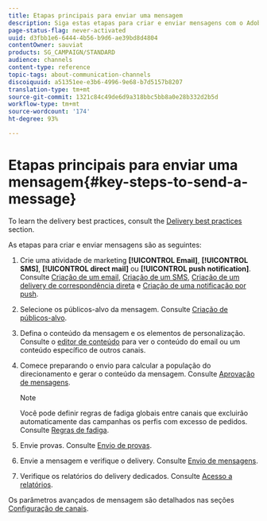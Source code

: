 ```yaml
---
title: Etapas principais para enviar uma mensagem
description: Siga estas etapas para criar e enviar mensagens com o Adobe Campaign.
page-status-flag: never-activated
uuid: d3fbb1e6-6444-4b56-b9d6-ae39bd8d4804
contentOwner: sauviat
products: SG_CAMPAIGN/STANDARD
audience: channels
content-type: reference
topic-tags: about-communication-channels
discoiquuid: a51351ee-e3b6-4996-9e68-b7d5157b8207
translation-type: tm+mt
source-git-commit: 1321c84c49de6d9a318bbc5bb8a0e28b332d2b5d
workflow-type: tm+mt
source-wordcount: '174'
ht-degree: 93%

---
```



# Etapas principais para enviar uma mensagem{#key-steps-to-send-a-message}

To learn the delivery best practices, consult the [Delivery best practices](../../sending/using/delivery-best-practices.md) section.

As etapas para criar e enviar mensagens são as seguintes:

1. Crie uma atividade de marketing **[!UICONTROL Email]**, **[!UICONTROL SMS]**, **[!UICONTROL direct mail]** ou **[!UICONTROL push notification]**. Consulte [Criação de um email](../../channels/using/creating-an-email.md), [Criação de um SMS](../../channels/using/creating-an-sms-message.md), [Criação de um delivery de correspondência direta](../../channels/using/creating-the-direct-mail.md) e [Criação de uma notificação por push](../../channels/using/preparing-and-sending-a-push-notification.md).
1. Selecione os públicos-alvo da mensagem. Consulte [Criação de públicos-alvo](../../audiences/using/creating-audiences.md).
1. Defina o conteúdo da mensagem e os elementos de personalização. Consulte o [editor de conteúdo](../../designing/using/designing-content-in-adobe-campaign.md) para ver o conteúdo do email ou um conteúdo específico de outros canais.
1. Comece preparando o envio para calcular a população do direcionamento e gerar o conteúdo da mensagem. Consulte [Aprovação de mensagens](../../sending/using/preparing-the-send.md).

   >[!NOTE]
   >
   >Você pode definir regras de fadiga globais entre canais que excluirão automaticamente das campanhas os perfis com excesso de pedidos. Consulte [Regras de fadiga](../../sending/using/fatigue-rules.md).

1. Envie provas. Consulte [Envio de provas](../../sending/using/sending-proofs.md).
1. Envie a mensagem e verifique o delivery. Consulte [Envio de mensagens](../../sending/using/confirming-the-send.md).
1. Verifique os relatórios do delivery dedicados. Consulte [Acesso a relatórios](../../reporting/using/about-dynamic-reports.md).

Os parâmetros avançados de mensagem são detalhados nas seções [Configuração de canais](../../administration/using/about-channel-configuration.md).
